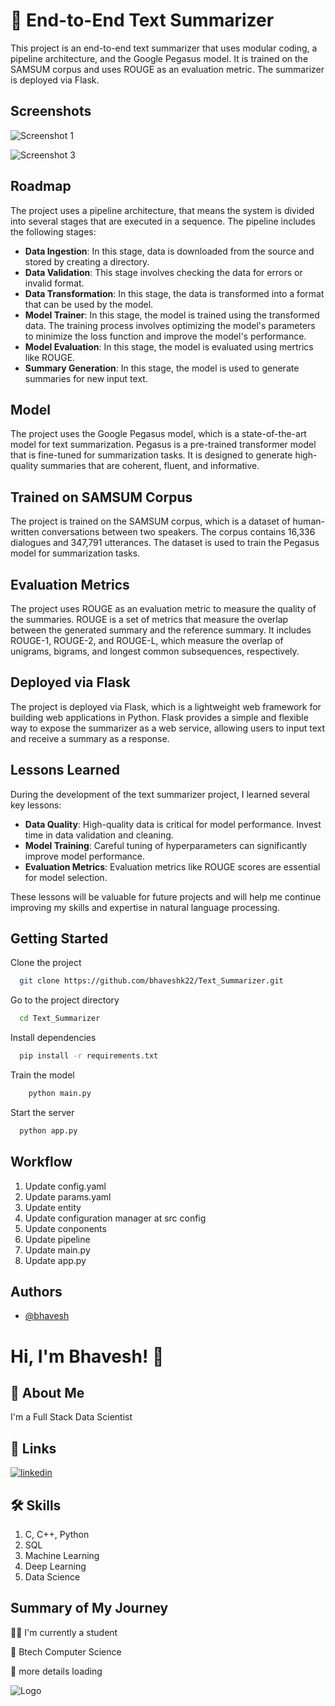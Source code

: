 
# 🤖 End-to-End Text Summarizer

This project is an end-to-end text summarizer that uses modular coding, a pipeline architecture, and the Google Pegasus model. It is trained on the SAMSUM corpus and uses ROUGE as an evaluation metric. The summarizer is deployed via Flask.







## Screenshots

![Screenshot 1](https://github.com/bhaveshk22/Text_Summarizer/assets/141263853/5cc450d5-1ca5-4fd9-97b1-2adbc120bc81)


![Screenshot 3](https://github.com/bhaveshk22/Text_Summarizer/assets/141263853/a956c342-40a8-4417-8de8-58301ea91ecb)





## Roadmap

The project uses a pipeline architecture, that means the system is divided into several stages that are executed in a sequence. The pipeline includes the following stages:

- **Data Ingestion**: In this stage, data is downloaded from the source and stored by creating a directory.
- **Data Validation**: This stage involves checking the data for errors or invalid format.
- **Data Transformation**: In this stage, the data is transformed into a format that can be used by the model.
- **Model Trainer**: In this stage, the model is trained using the transformed data. The training process involves optimizing the model's parameters to minimize the loss function and improve the model's performance.
- **Model Evaluation**: In this stage, the model is evaluated using mertrics like ROUGE. 
- **Summary Generation**: In this stage, the model is used to generate summaries for new input text. 

## Model
The project uses the Google Pegasus model, which is a state-of-the-art model for text summarization. Pegasus is a pre-trained transformer model that is fine-tuned for summarization tasks. It is designed to generate high-quality summaries that are coherent, fluent, and informative.

## Trained on SAMSUM Corpus
The project is trained on the SAMSUM corpus, which is a dataset of human-written conversations between two speakers. The corpus contains 16,336 dialogues and 347,791 utterances. The dataset is used to train the Pegasus model for summarization tasks.

## Evaluation Metrics
The project uses ROUGE as an evaluation metric to measure the quality of the summaries. ROUGE is a set of metrics that measure the overlap between the generated summary and the reference summary. It includes ROUGE-1, ROUGE-2, and ROUGE-L, which measure the overlap of unigrams, bigrams, and longest common subsequences, respectively.

## Deployed via Flask
The project is deployed via Flask, which is a lightweight web framework for building web applications in Python. Flask provides a simple and flexible way to expose the summarizer as a web service, allowing users to input text and receive a summary as a response.



## Lessons Learned

During the development of the text summarizer project, I learned several key lessons:

- **Data Quality**: High-quality data is critical for model performance. Invest time in data validation and cleaning.
- **Model Training**: Careful tuning of hyperparameters can significantly improve model performance.
- **Evaluation Metrics**: Evaluation metrics like ROUGE scores are essential for model selection.

These lessons will be valuable for future projects and will help me continue improving my skills and expertise in natural language processing.


## Getting Started

Clone the project

```bash
  git clone https://github.com/bhaveshk22/Text_Summarizer.git
```

Go to the project directory

```bash
  cd Text_Summarizer
```

Install dependencies

```bash
  pip install -r requirements.txt
```

Train the model

```bash
    python main.py
```

Start the server

```bash
  python app.py
```


## Workflow
1. Update config.yaml
2. Update params.yaml
3. Update entity
4. Update configuration manager at src config
5. Update conponents
6. Update pipeline
7. Update main.py
8. Update app.py
## Authors

- [@bhavesh](https://github.com/bhaveshk22)


# Hi, I'm Bhavesh! 👋


## 🚀 About Me
I'm a Full Stack Data Scientist


## 🔗 Links
[![linkedin](https://img.shields.io/badge/linkedin-0A66C2?style=for-the-badge&logo=linkedin&logoColor=white)](https://www.linkedin.com/in/bhavesh-kabdwal-6ba30a25b)


## 🛠 Skills
1. C, C++, Python
2. SQL
3. Machine Learning
4. Deep Learning
5. Data Science


## Summary of My Journey
👩‍💻 I'm currently a student

🧠 Btech Computer Science

💬 more details loading

![Logo](https://github-readme-stats.vercel.app/api?username=bhaveshk22&&show_icons=true&title_color=ffffff&icon_color=bb2acf&text_color=daf7dc&bg_color=151515)

